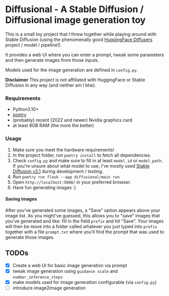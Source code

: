 # Diffusional - A Stable Diffusion / Diffusional image generation toy

This is a small toy project that I threw together while playing around with Stable Diffusion (using the phenomenally good [HuggingFace Diffusers](https://huggingface.co/docs/diffusers/v0.3.0/en/api/pipelines/stable_diffusion) project / model / pipeline!).

It provides a web UI where you can enter a prompt, tweak some parameters and then generate images from those inputs.

Models used for the image generation are defined in `config.py`.

**Disclaimer** This project is not affiliated with HuggingFace or Stable Diffusion in any way (and neither am I btw).

### Requirements

* Python3.10+
* [poetry](https://python-poetry.org/)
* (probably) recent (2022 and newer) Nvidia graphics card
* at least 8GB RAM (the more the better)

### Usage

1. Make sure you meet the hardware requirements!
2. In the project folder, run `poetry install` to fetch all dependencies.
3. Check `config.py` and make sure to fill in at least `model_id` or `model_path`. If you're unsure about what model to use, I've mostly used [Stable Diffusion v2.1](https://huggingface.co/stabilityai/stable-diffusion-2-1) during development / testing.
4. Run `poetry run flask --app diffusional/main run`
5. Open `http://localhost:5000/` in your preferred browser.
6. Have fun generating images :)

#### Saving images

After you've generated some images, a "Save" option appears above your image list. As you might've guessed, this allows you to "save" images that you've generated and like: fill in the field `prefix` and hit "Save". Your images will then be move into a folder called whatever you just typed into `prefix` together with a file `prompt.txt` where you'll find the prompt that was used to generate those images. 

## TODOs

* [x] Create a web UI for basic image generation via prompt
* [x] tweak image generation using `guidance scale` and `number_inference_steps`
* [x] make models used for image generation configurable (via `config.py`)
* [ ] introduce image2image generation
